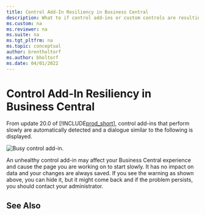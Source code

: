 ```yaml
---
title: Control Add-In Resiliency in Business Central
description: What to if control add-ins or custom controls are resulting in reduced functionality in Business Central.
ms.custom: na
ms.reviewer: na
ms.suite: na
ms.tgt_pltfrm: na
ms.topic: conceptual
author: brentholtorf
ms.author: bholtorf
ms.date: 04/01/2022
---
```


# <a name="control-add-in-resiliency-in-business-central"></a>Control Add-In Resiliency in Business Central

From update 20.0 of [!INCLUDE[prod_short](includes/prod_short.md)], control add-ins that perform slowly are automatically detected and a dialogue similar to the following is displayed.

![Busy control add-in.](media/controladdin-resiliency.png "Busy control add-in.")

An unhealthy control add-in may affect your Business Central experience and cause the page you are working on to start slowly. It has no impact on data and your changes are always saved. If you see the warning as shown above, you can hide it, but it might come back and if the problem persists, you should contact your administrator.

## <a name="see-also"></a>See Also

<!-- []() link to new topic in dev docs -->
